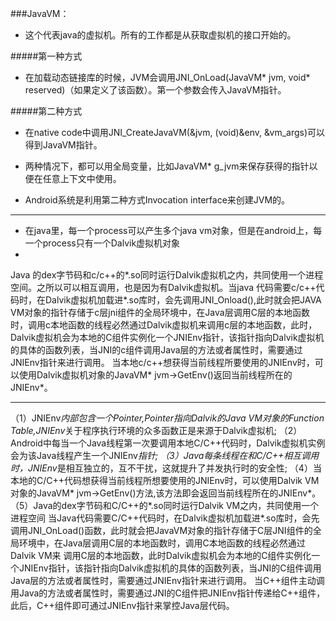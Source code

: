 ###JavaVM：
* 这个代表java的虚拟机。所有的工作都是从获取虚拟机的接口开始的。

#####第一种方式
* 在加载动态链接库的时候，JVM会调用JNI_OnLoad(JavaVM* jvm, void* reserved)（如果定义了该函数）。第一个参数会传入JavaVM指针。

#####第二种方式
* 在native code中调用JNI_CreateJavaVM(&jvm, (void)&env, &vm_args)可以得到JavaVM指针。

* 两种情况下，都可以用全局变量，比如JavaVM* g_jvm来保存获得的指针以便在任意上下文中使用。
* Android系统是利用第二种方式Invocation interface来创建JVM的。

---

* 在java里，每一个process可以产生多个java vm对象，但是在android上，每一个process只有一个Dalvik虚拟机对象
* 

Java 的dex字节码和c/c++的*.so同时运行Dalvik虚拟机之内，共同使用一个进程空间。之所以可以相互调用，也是因为有Dalvik虚拟机。当java 代码需要c/c++代码时，在Dalvik虚拟机加载进*.so库时，会先调用JNI_Onload(),此时就会把JAVA VM对象的指针存储于c层jni组件的全局环境中，在Java层调用C层的本地函数时，调用c本地函数的线程必然通过Dalvik虚拟机来调用c层的本地函数，此时，Dalvik虚拟机会为本地的C组件实例化一个JNIEnv指针，该指针指向Dalvik虚拟机的具体的函数列表，当JNI的c组件调用Java层的方法或者属性时，需要通过JNIEnv指针来进行调用。  当本地c/c++想获得当前线程所要使用的JNIEnv时，可以使用Dalvik虚拟机对象的JavaVM* jvm->GetEnv()返回当前线程所在的JNIEnv*。

---

（1）JNIEnv*内部包含一个Pointer,Pointer指向Dalvik的Java VM对象的Function Table,JNIEnv*关于程序执行环境的众多函数正是来源于Dalvik虚拟机;
（2）Android中每当一个Java线程第一次要调用本地C/C++代码时，Dalvik虚拟机实例会为该Java线程产生一个JNIEnv*指针;
（3）Java每条线程在和C/C++相互调用时，JNIEnv*是相互独立的，互不干扰，这就提升了并发执行时的安全性;
（4）当本地的C/C++代码想获得当前线程所想要使用的JNIEnv时，可以使用Dalvik VM对象的JavaVM* jvm->GetEnv()方法,该方法即会返回当前线程所在的JNIEnv*。
（5）Java的dex字节码和C/C++的*.so同时运行Dalvik VM之内，共同使用一个进程空间
当Java代码需要C/C++代码时，在Dalvik虚拟机加载进*.so库时，会先调用JNI_OnLoad()函数，此时就会把JavaVM对象的指针存储于C层JNI组件的全局环境中，在Java层调用C层的本地函数时，调用C本地函数的线程必然通过Dalvik VM来
调用C层的本地函数，此时Dalvik虚拟机会为本地的C组件实例化一个JNIEnv指针，该指针指向Dalvik虚拟机的具体的函数列表，当JNI的C组件调用Java层的方法或者属性时，需要通过JNIEnv指针来进行调用。
当C++组件主动调用Java的方法或者属性时，需要通过JNI的C组件把JNIEnv指针传递给C++组件，此后，C++组件即可通过JNIEnv指针来掌控Java层代码。
